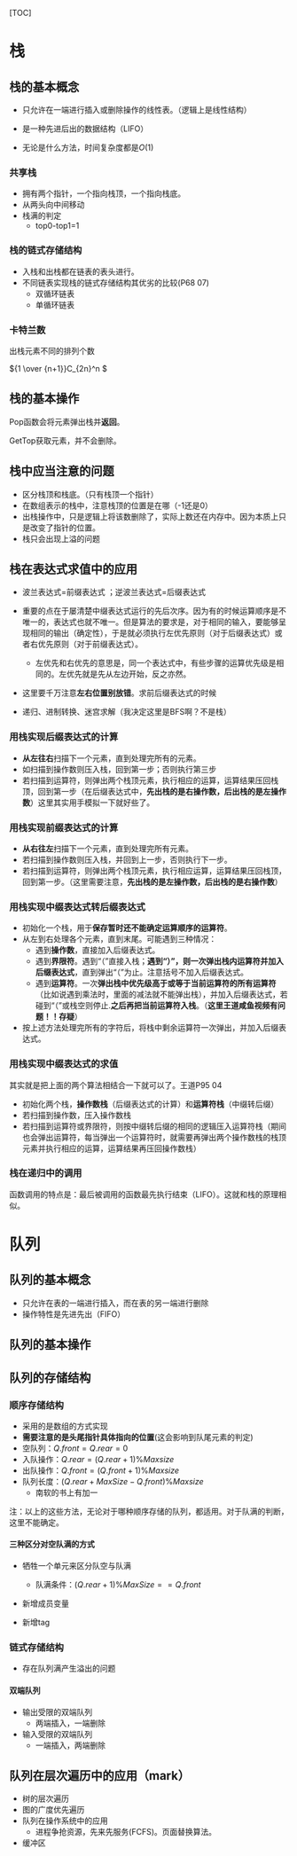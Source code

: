 [TOC]

# 栈

## 栈的基本概念

+ 只允许在一端进行插入或删除操作的线性表。（逻辑上是线性结构）

+ 是一种先进后出的数据结构（LIFO）
+ 无论是什么方法，时间复杂度都是$O(1)$

### 共享栈

+ 拥有两个指针，一个指向栈顶，一个指向栈底。
+ 从两头向中间移动
+ 栈满的判定
  + top0-top1=1

### 栈的链式存储结构

+ 入栈和出栈都在链表的表头进行。
+ 不同链表实现栈的链式存储结构其优劣的比较(P68 07)
  + 双循环链表
  + 单循环链表

### 卡特兰数

出栈元素不同的排列个数

${1 \over {n+1}}C_{2n}^n $

## 栈的基本操作

Pop函数会将元素弹出栈并**返回**。

GetTop获取元素，并不会删除。

## 栈中应当注意的问题

+ 区分栈顶和栈底。（只有栈顶一个指针）
+ 在数组表示的栈中，注意栈顶的位置是在哪（-1还是0）
+ 出栈操作中，只是逻辑上将该数删除了，实际上数还在内存中。因为本质上只是改变了指针的位置。
+ 栈只会出现上溢的问题

## 栈在表达式求值中的应用

+ 波兰表达式=前缀表达式 ；逆波兰表达式=后缀表达式  

+ 重要的点在于屡清楚中缀表达式运行的先后次序。因为有的时候运算顺序是不唯一的，表达式也就不唯一。但是算法的要求是，对于相同的输入，要能够呈现相同的输出（确定性），于是就必须执行左优先原则（对于后缀表达式）或者右优先原则（对于前缀表达式）。
  + 左优先和右优先的意思是，同一个表达式中，有些步骤的运算优先级是相同的。左优先就是先从左边开始，反之亦然。
+ 这里要千万注意**左右位置别放错**。求前后缀表达式的时候
+ 递归、进制转换、迷宫求解（我决定这里是BFS啊？不是栈）

### 用栈实现后缀表达式的计算

+ **从左往右**扫描下一个元素，直到处理完所有的元素。
+ 如扫描到操作数则压入栈，回到第一步；否则执行第三步
+ 若扫描到运算符，则弹出两个栈顶元素，执行相应的运算，运算结果压回栈顶，回到第一步（在后缀表达式中，**先出栈的是右操作数，后出栈的是左操作数**）这里其实用手模拟一下就好些了。

### 用栈实现前缀表达式的计算

+ **从右往左**扫描下一个元素，直到处理完所有元素。
+ 若扫描到操作数则压入栈，并回到上一步，否则执行下一步。
+ 若扫描到运算符，则弹出两个栈顶元素，执行相应运算，运算结果压回栈顶，回到第一步。（这里需要注意，**先出栈的是左操作数，后出栈的是右操作数**）

### 用栈实现中缀表达式转后缀表达式

+ 初始化一个栈，用于**保存暂时还不能确定运算顺序的运算符**。
+ 从左到右处理各个元素，直到末尾。可能遇到三种情况：
  + 遇到**操作数**，直接加入后缀表达式。
  + 遇到**界限符**。遇到“（”直接入栈；**遇到“）”，则一次弹出栈内运算符并加入后缀表达式**，直到弹出“（”为止。注意括号不加入后缀表达式。
  + 遇到**运算符**。一次**弹出栈中优先级高于或等于当前运算符的所有运算符**（比如说遇到乘法时，里面的减法就不能弹出栈），并加入后缀表达式，若碰到“（”或栈空则停止.**之后再把当前运算符入栈**。（**这里王道咸鱼视频有问题！！存疑**）
+ 按上述方法处理完所有的字符后，将栈中剩余运算符一次弹出，并加入后缀表达式。

### 用栈实现中缀表达式的求值

其实就是把上面的两个算法相结合一下就可以了。王道P95 04

+ 初始化两个栈，**操作数栈**（后缀表达式的计算）和**运算符栈**（中缀转后缀）
+ 若扫描到操作数，压入操作数栈
+ 若扫描到运算符或界限符，则按中缀转后缀的相同的逻辑压入运算符栈（期间也会弹出运算符，每当弹出一个运算符时，就需要再弹出两个操作数栈的栈顶元素并执行相应的运算，运算结果再压回操作数栈）

### 栈在递归中的调用

函数调用的特点是：最后被调用的函数最先执行结束（LIFO）。这就和栈的原理相似。

# 队列

## 队列的基本概念

+ 只允许在表的一端进行插入，而在表的另一端进行删除
+ 操作特性是先进先出（FIFO）

## 队列的基本操作

## 队列的存储结构

### 顺序存储结构

+ 采用的是数组的方式实现
+ **需要注意的是头尾指针具体指向的位置**(这会影响到队尾元素的判定)
+ 空队列：$Q.front=Q.rear=0$
+ 入队操作：$Q.rear=(Q.rear+1) \% Maxsize$
+ 出队操作：$Q.front=(Q.front+1) \% Maxsize$
+ 队列长度：$(Q.rear+MaxSize-Q.front)\% Maxsize$
  + 南软的书上有加一


注：以上的这些方法，无论对于哪种顺序存储的队列，都适用。对于队满的判断，这里不能确定。

#### 三种区分对空队满的方式

+ 牺牲一个单元来区分队空与队满
  + 队满条件：$(Q.rear+1) \%MaxSize==Q.front$

+ 新增成员变量
+ 新增tag

### 链式存储结构

+ 存在队列满产生溢出的问题

#### 双端队列

+ 输出受限的双端队列
  + 两端插入，一端删除
+ 输入受限的双端队列
  + 一端插入，两端删除

## 队列在层次遍历中的应用（mark）

+ 树的层次遍历
+ 图的广度优先遍历
+ 队列在操作系统中的应用
  + 进程争抢资源，先来先服务(FCFS)。页面替换算法。
+ 缓冲区

